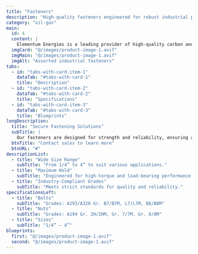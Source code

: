 ```yaml
---
title: "Fasteners"
description: "High-quality fasteners engineered for robust industrial performance."
category: "oil-gas"
main:
  id: 4
  content: |
    Elementum Energies is a leading provider of high-quality carbon and stainless steel fasteners, available in sizes from 1/2" to 36”. Our fasteners are engineered to deliver exceptional hold and durability across various industrial applications.
  imgCard: "@/images/product-image-1.avif"
  imgMain: "@/images/product-image-1.avif"
  imgAlt: "Assorted industrial fasteners"
tabs:
  - id: "tabs-with-card-item-1"
    dataTab: "#tabs-with-card-1"
    title: "Description"
  - id: "tabs-with-card-item-2"
    dataTab: "#tabs-with-card-2"
    title: "Specifications"
  - id: "tabs-with-card-item-3"
    dataTab: "#tabs-with-card-3"
    title: "Blueprints"
longDescription:
  title: "Secure Fastening Solutions"
  subTitle: |
    Our fasteners are designed for strength and reliability, ensuring a secure hold even in the most challenging environments.
  btnTitle: "Contact sales to learn more"
  btnURL: "#"
descriptionList:
  - title: "Wide Size Range"
    subTitle: "From 1/4” to 4” to suit various applications."
  - title: "Maximum Hold"
    subTitle: "Engineered for high-torque and load-bearing performance."
  - title: "Industry-Compliant Grades"
    subTitle: "Meets strict standards for quality and reliability."
specificationsLeft:
  - title: "Bolts"
    subTitle: "Grades: A193/A320 Gr. B7/B7M, L7/L7M, B8/B8M"
  - title: "Nuts"
    subTitle: "Grades: A194 Gr. 2H/2HM, Gr. 7/7M, Gr. 8/8M"
  - title: "Sizes"
    subTitle: "1/4” – 4”"
blueprints:
  first: "@/images/product-image-1.avif"
  second: "@/images/product-image-1.avif"
---
```

